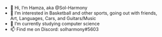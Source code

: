 - 👋 Hi, I’m Hamza, aka @Sol-Harmony
- 👀 I’m interested in Basketball and other sports, going out with friends, Art, Languages, Cars, and Guitars/Music
- 🌱 I’m currently studying computer science
- 📫 Find me on Discord: solharmony#5603

<!---
Sol-Harmony/Sol-Harmony is a ✨ special ✨ repository because its `README.md` (this file) appears on your GitHub profile.
You can click the Preview link to take a look at your changes.
--->
